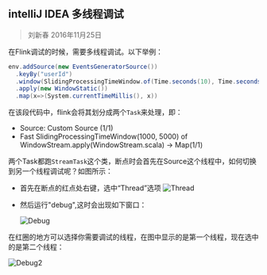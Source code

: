 ## intelliJ IDEA 多线程调试

> 刘新春 2016年11月25日

在Flink调试的时候，需要多线程调试。以下举例：

```scala
env.addSource(new EventsGeneratorSource())
  .keyBy("userId")
  .window(SlidingProcessingTimeWindow.of(Time.seconds(10), Time.seconds(5)))
  .apply(new WindowStatic())
  .map(x=>(System.currentTimeMillis(), x))
```

在该段代码中，flink会将其划分成两个`Task`来处理，即：

* Source: Custom Source (1/1) 
* Fast SlidingProcessingTimeWindow(1000, 5000) of WindowStream.apply(WindowStream.scala) -> Map(1/1)

两个Task都跑`StreamTask`这个类，断点时会首先在Source这个线程中，如何切换到另一个线程调试呢？如图所示：

* 首先在断点的红点处右键，选中“Thread”选项
  ![Thread](./pictures/Thread.png)

* 然后运行"debug",这时会出现如下窗口：

  ![Debug](./pictures/Debug.png)

在红圈的地方可以选择你需要调试的线程，在图中显示的是第一个线程，现在选中的是第二个线程：

![Debug2](./pictures/Debug2.png)
